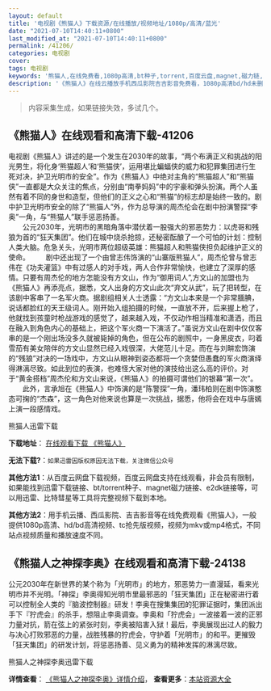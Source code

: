 ```yaml
---
layout: default
title: '电视剧《熊猫人》下载资源/在线播放/视频地址/1080p/高清/蓝光'
date: "2021-07-10T14:40:11+0800"
last_modified_at: "2021-07-10T14:40:11+0800"
permalink: /41206/
categories: 电视剧
cover:
tags: 电视剧
keywords: '熊猫人,在线免费看,1080p高清,bt种子,torrent,百度云盘,magnet,磁力链,迅雷下载资源'
description: '《熊猫人》在线云播放手机西瓜影院吉吉影音免费看，1080p高清bd/hd未删减完整版和tc抢先枪版，mkv/mp4格式，附带bt/torrent种子、magnet/磁力链、百度云盘、网盘资源迅雷下载链接'
---
```


>内容采集生成，如果链接失效，多试几个。


## 《熊猫人》在线观看和高清下载-41206

电视剧《熊猫人》讲述的是一个发生在2030年的故事，&ldquo;两个布满正义和挑战的阳光男生，将化身‘熊猫超人’和&lsquo;熊猫侠&rsquo;，运用堪比蝙蝠侠的威力和犯罪集团进行生死对决，护卫光明市的安全&rdquo;。作为《熊猫人》中绝对主角的&ldquo;熊猫超人”和&ldquo;熊猫侠&rdquo;一直都是大众关注的焦点，分别由“南拳妈妈”中的宇豪和弹头扮演。两个人虽然有着不同的身世和造型，但他们的正义之心和“熊猫”的标志却是始终一致的。剧中护卫光明市安全的除了&ldquo;熊猫人&rdquo;外，作为总导演的周杰伦会在剧中扮演警探&ldquo;李奥”一角，与&ldquo;熊猫人&rdquo;联手惩恶扬善。<br />　　公元2030年，光明市的黑暗角落中潜伏着一股强大的邪恶势力：以虎哥和残狼为首的“狂天集团”。他们在城中烧杀抢掠，还秘密酝酿了一个可怕的计划：控制人类大脑。危急关头，光明市两位超级英雄：熊猫超人和熊猫侠担负起维护正义的使命。 　　剧中还出现了一个由曾志伟饰演的“山寨版熊猫人”，周杰伦曾与曾志伟在《功夫灌篮》中有过感人的对手戏，两人合作非常愉快，也建立了深厚的感情。只要有周杰伦的地方怎能没有方文山，作为“御用词人”,方文山的加盟也为《熊猫人》再添亮点，据悉，文人出身的方文山此次&ldquo;弃文从武”，玩了把转型，在该剧中客串了一名军火商。据剧组相关人士透露：&ldquo;方文山本来是一个非常腼腆，说话都脸红的天王级词人。刚开始入组拍摄的时候，一直放不开，后来握上枪了，他就找到孩童时枪战游戏的感觉了，越来越入戏，不仅动作相当精准和潇洒，而且在融入到角色内心的基础上，把这个军火商一下演活了。&rdquo;虽说方文山在剧中仅仅客串的是一个刚出场没多久就被毙掉的角色，但在公布的剧照中，一身黑皮衣，叼着雪茄有美女陪伴的方文山显然已经入戏很深，大佬范儿十足。而在与刘畊宏饰演的&ldquo;残狼”对决的一场戏中，方文山从眼神到姿态都将一个贪婪但愚蠢的军火商演绎得淋漓尽致。如此到位的表演，也难怪大家对他的演技给出这么高的评价。对于&ldquo;黄金搭档”周杰伦和方文山来说，《熊猫人》的拍摄可谓他们的银幕&ldquo;第一次&rdquo;。<br />　　此外，言承旭在《熊猫人》中饰演的是“陈警探&rdquo;一角，潘玮柏则在剧中饰演憨态可掬的“杰森”，这一角色对他来说也算是一次挑战，据悉，他将会在戏中与唐嫣上演一段感情戏。


熊猫人迅雷下载

**下载地址**： [在线观看下载 《熊猫人》](https://www.993dy.com//vod-detail-id-11105.html) 


**无法下载?**：`如果迅雷因版权原因无法下载，关注微信公众号 `

**其他方法1**：从百度云网盘下载视频，百度云网盘支持在线观看，非会员有限制，如果能找到迅雷下载链接、bt/torrent种子、magnet磁力链接、e2dk链接等，可以用迅雷、比特彗星等工具将完整视频下载到本地。

**其他方法2**：用手机云播、西瓜影院、吉吉影音等在线免费观看《熊猫人》，一般提供1080p高清、hd/bd高清视频、tc抢先版视频，视频为mkv或mp4格式，不同站点视频质量和播放速度不同。


## 《熊猫人之神探李奥》在线观看和高清下载-24138

公元2030年在新世界的某个称为「光明市」的地方，邪恶势力一直漫延，看来光明市并不光明。「神探」李奥得知光明市里最邪恶的「狂天集团」正在秘密进行着可以控制全人类的『脑波控制器』研发！李奥在搜集集团的犯罪证据时，集团派出手下『狞虎会』的杀手，想阻止李奥调查。李奥和「狞虎会」一波接着一波的正邪力量对抗，箭在弦上的紧张时刻，李奥被陷害入狱！最后，李奥展现出过人的毅力与决心打败邪恶的力量，战胜残暴的狞虎会，守护着「光明市」的和平。更摧毁「狂天集团」的研发计划，将惩恶扬善、见义勇为的精神发挥的淋漓尽致。</p>


熊猫人之神探李奥迅雷下载

**详情查看**： [《熊猫人之神探李奥》详情介绍](/movie/24138/)， **查看更多**：[本站资源大全](/movie/t/all/)

